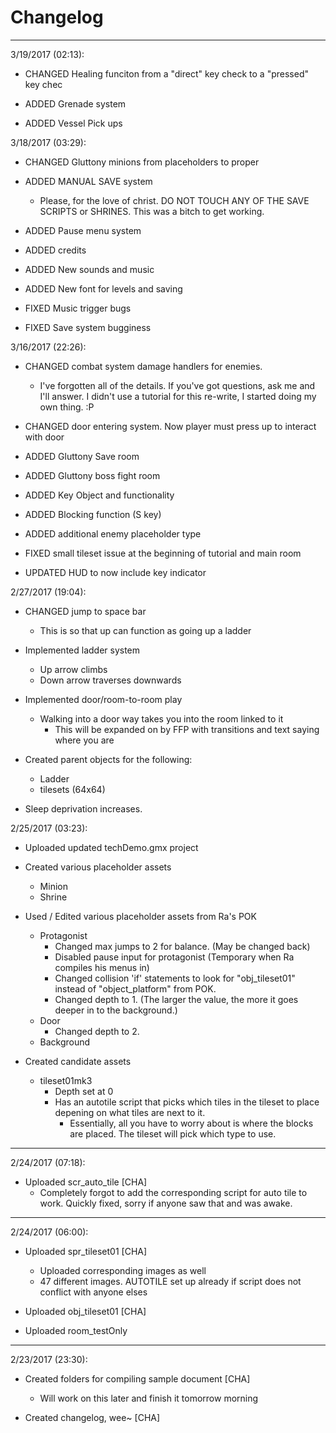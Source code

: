 # Changelog
____________________

3/19/2017 (02:13):
- CHANGED Healing funciton from a "direct" key check to a "pressed" key chec

- ADDED Grenade system

- ADDED Vessel Pick ups

3/18/2017 (03:29):
- CHANGED Gluttony minions from placeholders to proper

- ADDED MANUAL SAVE system
  - Please, for the love of christ. DO NOT TOUCH ANY OF THE SAVE SCRIPTS or SHRINES. This was a bitch to get working.

- ADDED Pause menu system

- ADDED credits

- ADDED New sounds and music

- ADDED New font for levels and saving


- FIXED Music trigger bugs

- FIXED Save system bugginess

3/16/2017 (22:26):
- CHANGED combat system damage handlers for enemies.
  - I've forgotten all of the details. If you've got questions, ask me and I'll answer. I didn't use a tutorial for this re-write, I started doing my own thing. :P
- CHANGED door entering system. Now player must press up to interact with door

- ADDED Gluttony Save room

- ADDED Gluttony boss fight room

- ADDED Key Object and functionality

- ADDED Blocking function (S key)

- ADDED additional enemy placeholder type

- FIXED small tileset issue at the beginning of tutorial and main room

- UPDATED HUD to now include key indicator

2/27/2017 (19:04):
- CHANGED jump to space bar
  - This is so that up can function as going up a ladder
  
- Implemented ladder system
  - Up arrow climbs
  - Down arrow traverses downwards
  
- Implemented door/room-to-room play
  - Walking into a door way takes you into the room linked to it
    - This will be expanded on by FFP with transitions and text saying where you are
    
- Created parent objects for the following:
  - Ladder
  - tilesets (64x64)

- Sleep deprivation increases.

2/25/2017 (03:23):
- Uploaded updated techDemo.gmx project

- Created various placeholder assets
  - Minion
  - Shrine

- Used / Edited various placeholder assets from Ra's POK
  - Protagonist
    - Changed max jumps to 2 for balance. (May be changed back)
    - Disabled pause input for protagonist (Temporary when Ra compiles his menus in)
    - Changed collision 'if' statements to look for "obj_tileset01" instead of "object_platform" from POK.
    - Changed depth to 1. (The larger the value, the more it goes deeper in to the background.)
  - Door
    - Changed depth to 2.
  - Background

- Created candidate assets
  - tileset01mk3
    - Depth set at 0
    - Has an autotile script that picks which tiles in the tileset to place depening on what tiles are next to it.
        - Essentially, all you have to worry about is where the blocks are placed. The tileset will pick which type to use.

----

2/24/2017 (07:18):
- Uploaded scr_auto_tile [CHA]
  - Completely forgot to add the corresponding script for auto tile to work. Quickly fixed, sorry if anyone saw that and was awake.

----

2/24/2017 (06:00):
- Uploaded spr_tileset01 [CHA]
  - Uploaded corresponding images as well
  - 47 different images. AUTOTILE set up already if script does not conflict with anyone elses
  
- Uploaded obj_tileset01 [CHA]

- Uploaded room_testOnly

----

2/23/2017 (23:30):
- Created folders for compiling sample document [CHA]
  - Will work on this later and finish it tomorrow morning
  
- Created changelog, wee~ [CHA]
